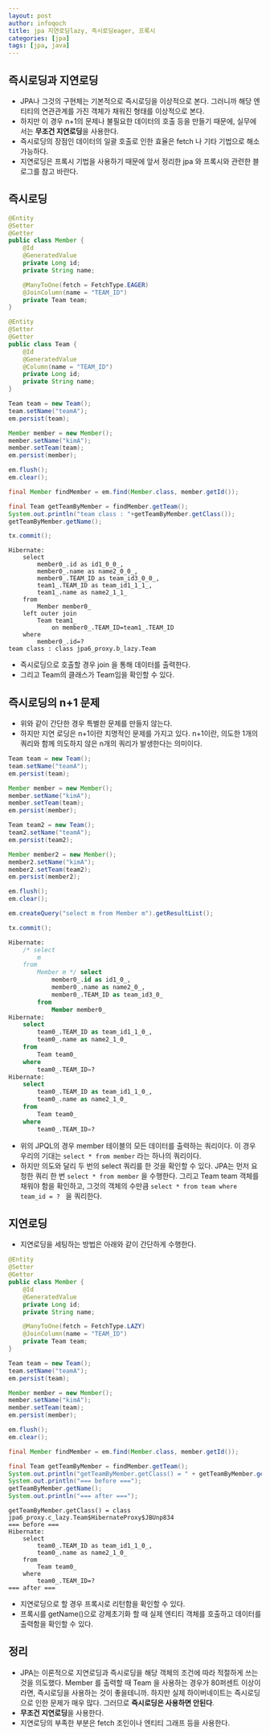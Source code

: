 ```yaml
---
layout: post
author: infoqoch
title: jpa 지연로딩lazy, 즉시로딩eager, 프록시
categories: [jpa]
tags: [jpa, java]
---
```


## 즉시로딩과 지연로딩
- JPA나 그것의 구현체는 기본적으로 즉시로딩을 이상적으로 본다. 그러니까 해당 엔티티의 연관관계를 가진 객체가 채워진 형태를 이상적으로 본다.
- 하지만 이 경우 n+1의 문제나 불필요한 데이터의 호출 등을 만들기 때문에, 실무에서는 **무조건 지연로딩**을 사용한다. 
- 즉시로딩의 장점인 데이터의 일괄 호출로 인한 효율은 fetch 나 기타 기법으로 해소 가능하다. 
- 지연로딩은 프록시 기법을 사용하기 때문에 앞서 정리한 jpa 와 프록시와 관련한 블로그를 참고 바란다. 

## 즉시로딩

```java
@Entity
@Setter
@Getter
public class Member {
    @Id
    @GeneratedValue
    private Long id;
    private String name;

    @ManyToOne(fetch = FetchType.EAGER)
    @JoinColumn(name = "TEAM_ID")
    private Team team;
}

@Entity
@Setter
@Getter
public class Team {
    @Id
    @GeneratedValue
    @Column(name = "TEAM_ID")
    private Long id;
    private String name;
}
```

```java
Team team = new Team();
team.setName("teamA");
em.persist(team);

Member member = new Member();
member.setName("kimA");
member.setTeam(team);
em.persist(member);

em.flush();
em.clear();

final Member findMember = em.find(Member.class, member.getId());

final Team getTeamByMember = findMember.getTeam();
System.out.println("team class : "+getTeamByMember.getClass());
getTeamByMember.getName();

tx.commit();
```

```text
Hibernate: 
    select
        member0_.id as id1_0_0_,
        member0_.name as name2_0_0_,
        member0_.TEAM_ID as team_id3_0_0_,
        team1_.TEAM_ID as team_id1_1_1_,
        team1_.name as name2_1_1_ 
    from
        Member member0_ 
    left outer join
        Team team1_ 
            on member0_.TEAM_ID=team1_.TEAM_ID 
    where
        member0_.id=?
team class : class jpa6_proxy.b_lazy.Team
```

- 즉시로딩으로 호출할 경우 join 을 통해 데이터를 출력한다.
- 그리고 Team의 클래스가 Team임을 확인할 수 있다.


## 즉시로딩의 n+1 문제
- 위와 같이 간단한 경우 특별한 문제를 만들지 않는다.
- 하지만 지연 로딩은 n+1이란 치명적인 문제를 가지고 있다. n+1이란, 의도한 1개의 쿼리와 함께 의도하지 않은 n개의 쿼리가 발생한다는 의미이다. 

```java
Team team = new Team();
team.setName("teamA");
em.persist(team);

Member member = new Member();
member.setName("kimA");
member.setTeam(team);
em.persist(member);

Team team2 = new Team();
team2.setName("teamA");
em.persist(team2);

Member member2 = new Member();
member2.setName("kimA");
member2.setTeam(team2);
em.persist(member2);

em.flush();
em.clear();

em.createQuery("select m from Member m").getResultList();

tx.commit();
```

```sql
Hibernate: 
    /* select
        m 
    from
        Member m */ select
            member0_.id as id1_0_,
            member0_.name as name2_0_,
            member0_.TEAM_ID as team_id3_0_ 
        from
            Member member0_
Hibernate: 
    select
        team0_.TEAM_ID as team_id1_1_0_,
        team0_.name as name2_1_0_ 
    from
        Team team0_ 
    where
        team0_.TEAM_ID=?
Hibernate: 
    select
        team0_.TEAM_ID as team_id1_1_0_,
        team0_.name as name2_1_0_ 
    from
        Team team0_ 
    where
        team0_.TEAM_ID=?
```

- 위의 JPQL의 경우 member 테이블의 모든 데이터를 출력하는 쿼리이다. 이 경우 우리의 기대는 `select * from member` 라는 하나의 쿼리이다. 
- 하지만 의도와 달리 두 번의 select 쿼리를 한 것을 확인할 수 있다. JPA는 먼저 요청한 쿼리 한 번 `select * from member` 을 수행한다. 그리고 Team team 객체를 채워야 함을 확인하고, 그것의 객체의 수만큼 `select * from team where team_id = ? ` 을 쿼리한다. 

## 지연로딩 
- 지연로딩을 세팅하는 방법은 아래와 같이 간단하게 수행한다.

```java
@Entity
@Setter
@Getter
public class Member {
    @Id
    @GeneratedValue
    private Long id;
    private String name;

    @ManyToOne(fetch = FetchType.LAZY)
    @JoinColumn(name = "TEAM_ID")
    private Team team;
}
```

```java
Team team = new Team();
team.setName("teamA");
em.persist(team);

Member member = new Member();
member.setName("kimA");
member.setTeam(team);
em.persist(member);

em.flush();
em.clear();

final Member findMember = em.find(Member.class, member.getId());

final Team getTeamByMember = findMember.getTeam();
System.out.println("getTeamByMember.getClass() = " + getTeamByMember.getClass());
System.out.println("=== before ===");
getTeamByMember.getName();
System.out.println("=== after ===");
```

```text
getTeamByMember.getClass() = class jpa6_proxy.c_lazy.Team$HibernateProxy$JBUnp834
=== before ===
Hibernate: 
    select
        team0_.TEAM_ID as team_id1_1_0_,
        team0_.name as name2_1_0_ 
    from
        Team team0_ 
    where
        team0_.TEAM_ID=?
=== after ===
```

- 지연로딩으로 할 경우 프록시로 리턴함을 확인할 수 있다. 
- 프록시를 getName()으로 강제초기화 할 때 실제 엔티티 객체를 호출하고 데이터를 출력함을 확인할 수 있다. 

## 정리
- JPA는 이론적으로 지연로딩과 즉시로딩을 해당 객체의 조건에 따라 적절하게 쓰는 것을 의도했다. Member 를 출력할 때 Team 을 사용하는 경우가 80퍼센트 이상이라면, 즉시로딩을 사용하는 것이 좋을테니까. 하지만 실제 하이버네이트는 즉시로딩으로 인한 문제가 매우 많다. 그러므로 **즉시로딩은 사용하면 안된다**. 
- **무조건 지연로딩**을 사용한다.
- 지연로딩의 부족한 부분은 fetch 조인이나 엔티티 그래프 등을 사용한다. 
